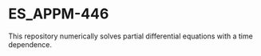 # ES_APPM-446
This repository numerically solves partial differential equations with a time dependence.
